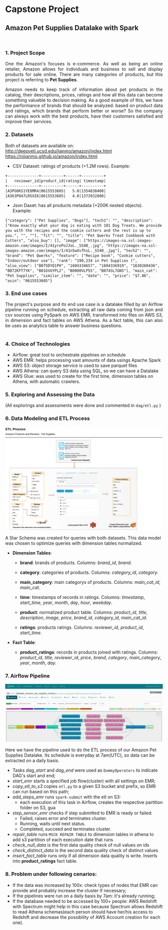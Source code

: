# Capstone Project
## Amazon Pet Supplies Datalake with Spark  
<br/>

### 1. Project Scope
<div style="text-align: justify"> One the Amazon's focuses is e-commerce. As well as being an online retailer, Amazon allows for individuals and business to sell and display products for sale online. 
There are many categories of products, but this project is referring to <b>Pet Supplies</b>.  

Amazon needs to keep track of information about pet products in the catalog, their descriptions, prices, ratings and how all this data can become something valueble to decision making. As a good example of this, we have the performance of brands that should be analyzed: based on product data and ratings, which brands that perform better or worse? So the company can always work with the best products, have their customers satisfied and improve their services. </div>


### 2. Datasets
Both of datasets are available on: 
<br/>
http://deepyeti.ucsd.edu/jianmo/amazon/index.html
<br/>
https://nijianmo.github.io/amazon/index.html


- CSV Dataset: ratings of products (+1.2M rows).
Example:
```
+--------------+----------+------+----------+
|   reviewer_id|product_id|rating| timestamp|
+--------------+----------+------+----------+
|A3PG0KS1YE8MR4|0615553605|   5.0|1354838400|
|A363P047LR5XI6|0615553605|   4.0|1373932800|
```

- Json Daset: has all products metadata (+200K nested objects). Example:
```
{"category": ["Pet Supplies", "Dogs"], "tech1": "", "description": ["Know exactly what your dog is eating with 101 Dog Treats. We provide you with the recipes and the cookie cutters and the rest is up to you.", "", ""], "fit": "", "title": "Pet Qwerks Treat Cookbook with Cutters", "also_buy": [], "image": ["https://images-na.ssl-images-amazon.com/images/I/41yroPoJJoL._SS40_.jpg", "https://images-na.ssl-images-amazon.com/images/I/41n5wUvfhsL._SS40_.jpg"], "tech2": "", "brand": "Pet Qwerks", "feature": ["Recipe book", "Cookie cutters", "Indoor/outdoor use"], "rank": "190,234 in Pet Supplies (", "also_view": ["B075DYQ1PH", "1604334657", "1604336919", "1630260436", "B072KFT7YK", "B01GVUYPL2", "B0000VLP5S", "B074SL7GN5"], "main_cat": "Pet Supplies", "similar_item": "", "date": "", "price": "$7.86", "asin": "0615553605"}
```

### 3. End use cases 
<div style="text-align: justify">
The project's purpose and its end use case is a datalake filled by an Airflow pipeline running on schedule, extracting all raw data coming from json and csv sources using PySpark on AWS EMR, transformed into files on AWS S3, in dimension and fact tables on AWS Athena. As a fact table, this can also be uses as analytics table to answer business questions.
</div>
<br/>

### 4. Choice of Technologies
- Airflow: great tool to orchestrate pipelines on schedule
- AWS EMR: helps processing vast amounts of data usings Apache Spark
- AWS S3: object storage service is used to save parquet files
- AWS Athena: can query S3 data using SQL, so we can have a Datalake
- AWS Glue: was used to create for the first time, dimension tables on Athena, with automatic crawlers.

### 5. Exploring and Assessing the Data
(All explorings and assessments were done and commented in ```dag/etl.py``` )

### 6. Data Modeling and ETL Process
![image info](./etl_flow.png)

A Star Schema was created for queries with both datasets. 
This data model was chosen to optimize queries with dimension tables normalized.

- **Dimension Tables**:

   - **brand**: brands of products. Columns: *brand_id*, *brand*.

   - **category**: categories of products. Columns: *category_id*, *category*.

   - **main_category**: main categorys of products. Columns: *main_cat_id*, *main_cat*.

   - **time**: timestamps of records in ratings. Columns: *timestamp*, *start_time*, *year*, *month*, *day*, *hour*, *weekday*.

   - **product**: normalized product table. Columns: *product_id*, *title*, *description*, *image*, *price*, *brand_id*, *category_id*, *main_cat_id*.

   - **ratings**: products ratings. Columns: *reviewer_id*, *product_id*, *start_time*.

 - **Fact Table**: 

   - **product_ratings**: records in products joined with ratings. Columns: *product_id*, *title*, *reviewer_id*, *price*, *brand*, *category*, *main_category*, *year*, *month*, *day*.

### 7. Airflow Pipeline
![image info](./airflow_dag.png)

Here we have the pipeline used to do the ETL process of our Amazon Pet Supplies Datalake.
Its schedule is everyday at 7am(UTC), so data can be extracted on a daily basis.

- Tasks *dag_start* and *dag_end* were used as ``` DummyOperators ``` to indicate DAG's start and end;
- *start_emr* starts a specified job flow(cluster) with all settings on EMR;
- *copy_etl_to_s3* copies ```etl.py``` to a given S3 bucket and prefix, so EMR can run based on this path;
- *add_steps_emr* runs ``` spark-submit ``` with the etl on S3:
    - each execution of this task in Airflow, creates the respective partition folder on S3, gua
- *step_sensor_emr* checks if step submitted to EMR is ready or failed:
    - Failed, raises error and terminates cluster. 
    - Running, waits until next status.
    - Completed, succeed and terminates cluster.
- *repair_table* runs ``` MSCK REPAIR TABLE ``` to dimension tables in athena to add s3 partition of each execution date that runs
- *check_null_data* is the first data quality check of null values on ids
- *check_distinct_data* is the second data quality check of distinct values
- *insert_fact_table* runs only if all dimension data quality is write. Inserts into **product_ratings** fact table.

### 8. Problem under following cenarios:
- If the data was increased by 100x: check types of nodes that EMR can provide and probably increase the cluster if necessary;
- If the pipelines were run on a daily basis by 7am: it's already running;
- If the database needed to be accessed by 100+ people: AWS Redshift with Spectrum might help in this case because Spectrum allows Redshift to read Athena schemas(each person should have her/his access to Redshift and decrease the possibility of AWS Account creation for each one).